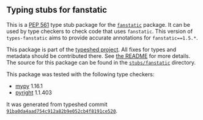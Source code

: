 ## Typing stubs for fanstatic

This is a [PEP 561](https://peps.python.org/pep-0561/) type stub package for
the [`fanstatic`](https://github.com/zopefoundation/fanstatic) package. It can be used by type checkers
to check code that uses `fanstatic`. This version of
`types-fanstatic` aims to provide accurate annotations for
`fanstatic==1.5.*`.

This package is part of the [typeshed project](https://github.com/python/typeshed).
All fixes for types and metadata should be contributed there.
See [the README](https://github.com/python/typeshed/blob/main/README.md)
for more details. The source for this package can be found in the
[`stubs/fanstatic`](https://github.com/python/typeshed/tree/main/stubs/fanstatic)
directory.

This package was tested with the following type checkers:
* [mypy](https://github.com/python/mypy/) 1.16.1
* [pyright](https://github.com/microsoft/pyright) 1.1.403

It was generated from typeshed commit
[`91ba0da4aad754c912a82b9e052cb4f8191ce520`](https://github.com/python/typeshed/commit/91ba0da4aad754c912a82b9e052cb4f8191ce520).